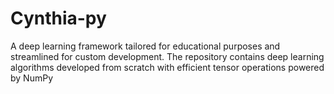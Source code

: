 # Cynthia-py
A deep learning framework tailored for educational purposes and streamlined for custom development. The repository contains deep learning algorithms developed from scratch with efficient tensor operations powered by NumPy
